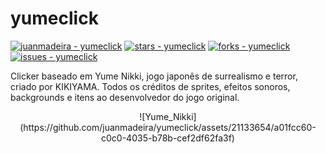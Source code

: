 # yumeclick
[![juanmadeira - yumeclick](https://img.shields.io/static/v1?label=juanmadeira&message=yumeclick&color=blue&logo=github)](https://github.com/juanmadeira/yumeclick "Go to GitHub repo")
[![stars - yumeclick](https://img.shields.io/github/stars/juanmadeira/yumeclick?style=social)](https://github.com/juanmadeira/yumeclick)
[![forks - yumeclick](https://img.shields.io/github/forks/juanmadeira/yumeclick?style=social)](https://github.com/juanmadeira/yumeclick)
[![issues - yumeclick](https://img.shields.io/github/issues/juanmadeira/yumeclick)](https://github.com/juanmadeira/yumeclick/issues)

Clicker baseado em Yume Nikki, jogo japonês de surrealismo e terror, criado por KIKIYAMA. Todos os créditos de sprites, efeitos sonoros, backgrounds e itens ao desenvolvedor do jogo original.

<div align="center">
    ![Yume_Nikki](https://github.com/juanmadeira/yumeclick/assets/21133654/a01fcc60-c0c0-4035-b78b-cef2df62fa3f)
</div>
